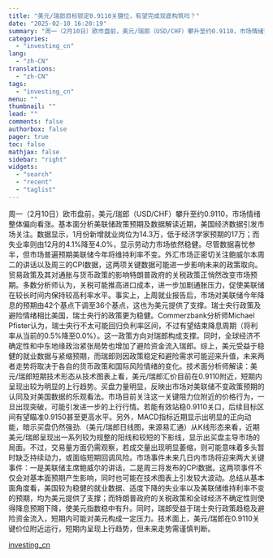 ```yaml
---
title: "美元/瑞郎目标锁定0.9110关键位，有望完成双底构筑吗？"
date: "2025-02-10 16:20:19"
summary: "周一（2月10日）欧市盘前，美元/瑞郎（USD/CHF）攀升至约0.9110，市场情绪整体偏向看涨。..."
categories:
  - "investing_cn"
lang:
  - "zh-CN"
translations:
  - "zh-CN"
tags:
  - "investing_cn"
menu: ""
thumbnail: ""
lead: ""
comments: false
authorbox: false
pager: true
toc: false
mathjax: false
sidebar: "right"
widgets:
  - "search"
  - "recent"
  - "taglist"
---
```


周一（2月10日）欧市盘前，美元/瑞郎（USD/CHF）攀升至约0.9110，市场情绪整体偏向看涨。基本面分析美联储政策预期及数据解读近期，美国经济数据引发市场关注。数据显示，1月份新增就业岗位为14.3万，低于经济学家预期的17万；而失业率则由12月的4.1%降至4.0%，显示劳动力市场依然稳健。尽管数据喜忧参半，但市场普遍预期美联储今年将维持利率不变。外汇市场正密切关注鲍威尔本周二的讲话以及周三的CPI数据，这两项关键数据可能进一步影响未来的政策取向。贸易政策及其对通胀与货币政策的影响特朗普政府的关税政策正悄然改变市场预期。多数分析师认为，关税可能推高进口成本，进一步加剧通胀压力，促使美联储在较长时间内保持较高利率水平。事实上，上周就业报告后，市场对美联储今年降息的预期由42个基点下调至36个基点，这也为美元提供了支撑。瑞士央行政策及避险情绪相比美国，瑞士央行的政策更为稳健。Commerzbank分析师Michael Pfister认为，瑞士央行不太可能回归负利率区间，不过有望结束降息周期（将利率从当前的0.5%降至0.0%）。这一政策方向对瑞郎构成支撑。同时，全球经济不确定性和中东地缘政治紧张局势也增加了避险资金流入瑞郎。综上，美元受益于稳健的就业数据与紧缩预期，而瑞郎则因政策稳定和避险需求可能迎来升值，未来两者走势将取决于各自的货币政策和国际风险情绪的变化。技术面分析师解读：美元/瑞郎短期技术形态从技术图表上看，美元/瑞郎汇价目前在0.9110附近，短期内呈现出较为明显的上行趋势。买盘力量明显，反映出市场对美联储不变政策预期的认同及对美国数据的乐观看法。市场目前关注这一关键阻力位附近的价格行为，一旦出现突破，可能引发进一步的上行行情。若能有效站稳0.9110关口，后续目标区间有望瞄准0.9150甚至更高水平。另外，MACD指标近期显示出明显的正向动能，暗示买盘仍然强劲.（美元/瑞郎日线图，来源易汇通）从K线形态来看，近期美元/瑞郎呈现出一系列较为规整的阳线和较短的下影线，显示出买盘主导市场的局面。不过，交易量方面仍需观察，若成交量出现明显萎缩，则可能意味着多头暂时缺乏持续动力，或面临短期回调风险。市场事件未来几日内市场将迎来两大关键事件：一是美联储主席鲍威尔的讲话，二是周三将发布的CPI数据。这两项事件不仅会对基本面预期产生影响，同时也可能在技术图表上引发较大波动。总结从基本面角度看，美国较为稳健的就业数据、适度下降的失业率以及美联储维持利率不变的预期，均为美元提供了支撑；而特朗普政府的关税政策和全球经济不确定性则使得降息预期下降，使美元指数稳中有升。同时，瑞郎受益于瑞士央行政策趋稳及避险资金流入，短期内可能对美元构成一定压力。技术面上，美元/瑞郎在0.9110关键价位附近运行，短期内呈现上行趋势，但未来走势需谨慎判断。

[investing_cn](https://cn.investing.com/news/forex-news/article-2663868)
